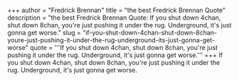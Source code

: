 +++
author = "Fredrick Brennan"
title = "the best Fredrick Brennan Quote"
description = "the best Fredrick Brennan Quote: If you shut down 4chan, shut down 8chan, you're just pushing it under the rug. Underground, it's just gonna get worse."
slug = "if-you-shut-down-4chan-shut-down-8chan-youre-just-pushing-it-under-the-rug-underground-its-just-gonna-get-worse"
quote = '''If you shut down 4chan, shut down 8chan, you're just pushing it under the rug. Underground, it's just gonna get worse.'''
+++
If you shut down 4chan, shut down 8chan, you're just pushing it under the rug. Underground, it's just gonna get worse.
